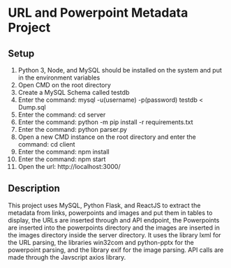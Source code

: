 # URL and Powerpoint Metadata Project

## Setup
1. Python 3, Node, and MySQL should be installed on the system and put in the environment variables
2. Open CMD on the root directory
3. Create a MySQL Schema called testdb
4. Enter the command: mysql -u(username) -p(password) testdb < Dump.sql
5. Enter the command: cd server
6. Enter the command: python -m pip install -r requirements.txt
7. Enter the command: python parser.py
8. Open a new CMD instance on the root directory and enter the command: cd client
9. Enter the command: npm install
10. Enter the command: npm start
11. Open the url: http://localhost:3000/

## Description
This project uses MySQL, Python Flask, and ReactJS to extract the metadata from links, powerpoints and images and put them in tables to display, the URLs are inserted through and API endpoint, the Powerpoints are inserted into the powerpoints directory and the images are inserted in the images directory inside the server directory.
It uses the library lxml for the URL parsing, the libraries win32com and python-pptx for the powerpoint parsing, and the library exif for the image parsing. API calls are made through the Javscript axios library.